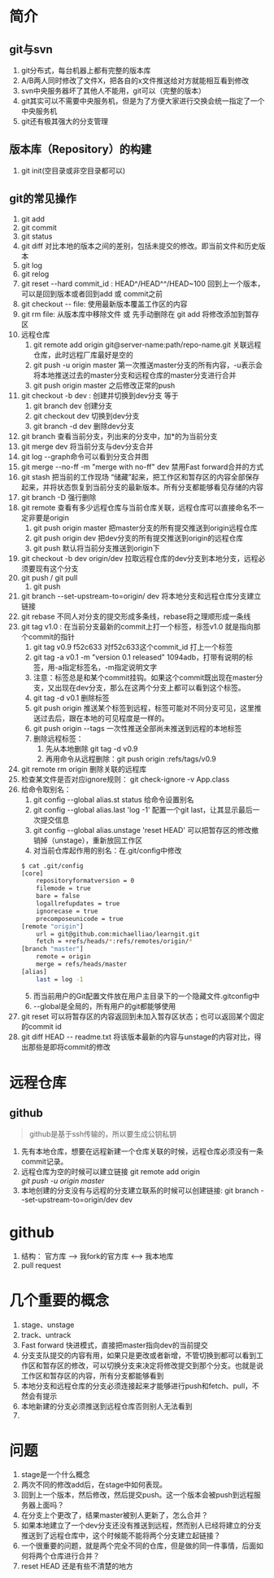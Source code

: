 # 简介
## git与svn
1. git分布式，每台机器上都有完整的版本库
2. A/B两人同时修改了文件X，把各自的x文件推送给对方就能相互看到修改
3. svn中央服务器坏了其他人不能用，git可以（完整的版本）
4. git其实可以不需要中央服务机，但是为了方便大家进行交换会统一指定了一个中央服务机
5. git还有极其强大的分支管理

## 版本库（Repository）的构建
1. git init(空目录或非空目录都可以)

## git的常见操作
1. git add
2. git commit
3. git status
4. git diff 对比本地的版本之间的差别，包括未提交的修改。即当前文件和历史版本
5. git log
6. git relog
7. git reset --hard commit_id : HEAD^/HEAD^^/HEAD~100 回到上一个版本，可以是回到版本或者回到add 或 commit之前
8. git checkout -- file: 使用最新版本覆盖工作区的内容
9. git rm file: 从版本库中移除文件  或 先手动删除在 git add 将修改添加到暂存区
10. 远程仓库
    1.  git remote add origin git@server-name:path/repo-name.git  关联远程仓库，此时远程厂库最好是空的
    2.  git push -u origin master  第一次推送master分支的所有内容，-u表示会将本地推送过去的master分支和远程仓库的master分支进行合并
    3.  git push origin master 之后修改正常的push
11. git checkout -b dev : 创建并切换到dev分支 等于
    1.  git branch dev 创建分支
    2.  git checkout dev 切换到dev分支
    3.  git branch -d dev 删除dev分支
12. git branch 查看当前分支，列出来的分支中，加*的为当前分支
13. git merge dev 将当前分支与dev分支合并
14. git log --graph命令可以看到分支合并图
15. git merge --no-ff -m "merge with no-ff" dev  禁用Fast forward合并的方式
16. git stash 把当前的工作现场 “储藏”起来，把工作区和暂存区的内容全部保存起来，并将状态恢复到当前分支的最新版本。所有分支都能够看见存储的内容
17. git branch -D <name>强行删除
18. git remote 查看有多少远程仓库与当前仓库关联，远程仓库可以直接命名不一定非要是origin
    1.  git push origin master 把master分支的所有提交推送到origin远程仓库
    2.  git push origin dev 把dev分支的所有提交推送到origin的远程仓库
    3.  git push 默认将当前分支推送到origin下
19.  git checkout -b dev origin/dev 拉取远程仓库的dev分支到本地分支，远程必须要现有这个分支
20.  git push / git pull
     1.   git push 
21.  git branch --set-upstream-to=origin/<branch> dev 将本地分支和远程仓库分支建立链接
22.  git rebase 不同人对分支的提交形成多条线，rebase将之理顺形成一条线
23.  git tag v1.0 : 在当前分支最新的commit上打一个标签，标签v1.0 就是指向那个commit的指针
     1.   git tag v0.9 f52c633 对f52c633这个commit_id 打上一个标签
     2.   git tag -a v0.1 -m "version 0.1 released" 1094adb，打带有说明的标签，用-a指定标签名，-m指定说明文字
     3.   注意：标签总是和某个commit挂钩。如果这个commit既出现在master分支，又出现在dev分支，那么在这两个分支上都可以看到这个标签。
     4.   git tag -d v0.1 删除标签
     5.   git push origin <tagname> 推送某个标签到远程，标签可能对不同分支可见，这里推送过去后，跟在本地的可见程度是一样的。
     6.   git push origin --tags  一次性推送全部尚未推送到远程的本地标签
     7.   删除远程标签：
          1.   先从本地删除 git tag -d v0.9
          2.   再用命令从远程删除：git push origin :refs/tags/v0.9
24.  git remote rm origin 删除关联的远程库
25.  检查某文件是否对应ignore规则： git check-ignore -v App.class
26.  给命令取别名：
     1.   git config --global alias.st status 给命令设置别名
     2.   git config --global alias.last 'log -1' 配置一个git last，让其显示最后一次提交信息
     3.   git config --global alias.unstage 'reset HEAD'  可以把暂存区的修改撤销掉（unstage），重新放回工作区
     4.   对当前仓库起作用的别名：在.git/config中修改
      ```sh
      $ cat .git/config 
      [core]
          repositoryformatversion = 0
          filemode = true
          bare = false
          logallrefupdates = true
          ignorecase = true
          precomposeunicode = true
      [remote "origin"]
          url = git@github.com:michaelliao/learngit.git
          fetch = +refs/heads/*:refs/remotes/origin/*
      [branch "master"]
          remote = origin
          merge = refs/heads/master
      [alias]
          last = log -1
      ```
      5. 而当前用户的Git配置文件放在用户主目录下的一个隐藏文件.gitconfig中
      6. --global是全局的，所有用户的git都能够使用
27. git reset 可以将暂存区的内容返回到未加入暂存区状态；也可以返回某个固定的commit id
28. git diff HEAD -- readme.txt 将该版本最新的内容与unstage的内容对比，得出那些是即将commit的修改


# 远程仓库
## github
> github是基于ssh传输的，所以要生成公钥私钥
1. 先有本地仓库，想要在远程新建一个仓库关联的时候，远程仓库必须没有一条commit记录。
2. 远程仓库为空的时候可以建立链接 git remote add origin <address>  git push -u origin master
3. 本地创建的分支没有与远程的分支建立联系的时候可以创建链接: git branch --set-upstream-to=origin/dev dev



# github
1. 结构： 官方库 --> 我fork的官方库 <--> 我本地库
2. pull request 

# 几个重要的概念
1. stage、unstage
2. track、untrack
3. Fast forward 快进模式，直接把master指向dev的当前提交
4. 分支支队提交的内容有用，如果只是更改或者新增，不管切换到都可以看到工作区和暂存区的修改，可以切换分支来决定将修改提交到那个分支。也就是说工作区和暂存区的内容，所有分支都能够看到
5. 本地分支和远程仓库的分支必须连接起来才能够进行push和fetch、pull，不然会有提示
6. 本地新建的分支必须推送到远程仓库否则别人无法看到
7. 

# 问题
1. stage是一个什么概念
2. 两次不同的修改add后，在stage中如何表现。
3. 回到上一个版本，然后修改，然后提交push。这一个版本会被push到远程服务器上面吗？
4. 在分支上个更改了，结果master被别人更新了，怎么合并？
5. 如果本地建立了一个dev分支还没有推送到远程，然而别人已经将建立的分支推送到了远程仓库中，这个时候能不能将两个分支建立起链接？
6. 一个很重要的问题，就是两个完全不同的仓库，但是做的同一件事情，后面如何将两个仓库进行合并？
7. reset HEAD 还是有些不清楚的地方